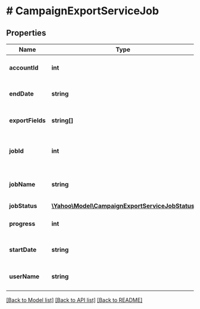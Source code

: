 # # CampaignExportServiceJob

## Properties

Name | Type | Description | Notes
------------ | ------------- | ------------- | -------------
**accountId** | **int** | &lt;div lang&#x3D;\&quot;ja\&quot;&gt;アカウントIDです。&lt;/div&gt;&lt;div lang&#x3D;\&quot;en\&quot;&gt;Account ID&lt;/div&gt; | [optional] 
**endDate** | **string** | &lt;div lang&#x3D;\&quot;ja\&quot;&gt;ジョブの終了日時です。&lt;/div&gt;&lt;div lang&#x3D;\&quot;en\&quot;&gt;End date and time of job setting&lt;/div&gt; | [optional] 
**exportFields** | **string[]** | &lt;div lang&#x3D;\&quot;ja\&quot;&gt;エクスポートするフィールドです。&lt;/div&gt;&lt;div lang&#x3D;\&quot;en\&quot;&gt;Fields to be exported&lt;/div&gt; | [optional] 
**jobId** | **int** | &lt;div lang&#x3D;\&quot;ja\&quot;&gt;ジョブIDです。&lt;/div&gt;&lt;div lang&#x3D;\&quot;en\&quot;&gt;CampaignExportServiceJob ID&lt;/div&gt; | [optional] 
**jobName** | **string** | &lt;div lang&#x3D;\&quot;ja\&quot;&gt;ジョブ名です。&lt;/div&gt;&lt;div lang&#x3D;\&quot;en\&quot;&gt;CampaignExportServiceJob name&lt;br&gt;∗ Default: NULL&lt;/div&gt; | [optional] 
**jobStatus** | [**\Yahoo\Model\CampaignExportServiceJobStatus**](CampaignExportServiceJobStatus.md) |  | [optional] 
**progress** | **int** | &lt;div lang&#x3D;\&quot;ja\&quot;&gt;処理進捗です。&lt;/div&gt;&lt;div lang&#x3D;\&quot;en\&quot;&gt;Progress of job setting&lt;/div&gt; | [optional] 
**startDate** | **string** | &lt;div lang&#x3D;\&quot;ja\&quot;&gt;ジョブの開始日時です。&lt;/div&gt;&lt;div lang&#x3D;\&quot;en\&quot;&gt;Start date and time of job setting&lt;/div&gt; | [optional] 
**userName** | **string** | &lt;div lang&#x3D;\&quot;ja\&quot;&gt;ジョブ実行者のユーザー名です。&lt;/div&gt;&lt;div lang&#x3D;\&quot;en\&quot;&gt;Name of user who run the job.&lt;/div&gt; | [optional] 

[[Back to Model list]](../../README.md#documentation-for-models) [[Back to API list]](../../README.md#documentation-for-api-endpoints) [[Back to README]](../../README.md)


